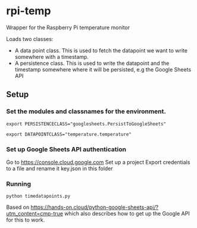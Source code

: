 # rpi-temp

Wrapper for the Raspberry Pi temperature monitor

Loads two classes:
 - A data point class. This is used to fetch the datapoint we want to write somewhere with a timestamp.
 - A persistence class. This is used to write the datapoint and the timestamp somewhere where it will be persisted, e.g the Google Sheets API

## Setup

### Set the modules and classnames for the environment.
`export PERSISTENCECLASS="googlesheets.PersistToGoogleSheets"`

`export DATAPOINTCLASS="temperature.temperature"`

### Set up Google Sheets API authentication
Go to https://console.cloud.google.com
Set up a project
Export credentials to a file and rename it key.json in this folder

### Running
`python timedatapoints.py`

Based on https://hands-on.cloud/python-google-sheets-api/?utm_content=cmp-true which also describes how to get up the Google API for this to work.

